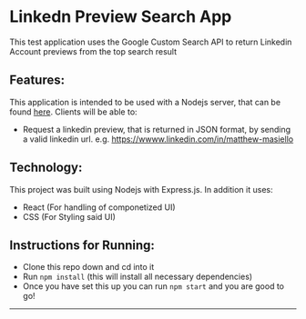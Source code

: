# Linkedn Preview Search App

This test application uses the Google Custom Search API to return Linkedin Account previews from the top search result

## Features:

This application is intended to be used with a Nodejs server, that can be found [here](https://github.com/sotek222/linkedin_preview_search_backend). Clients will be able to:

- Request a linkedin preview, that is returned in JSON format, by sending a valid linkedin url. e.g. https://wwww.linkedin.com/in/matthew-masiello

## Technology:

This project was built using Nodejs with Express.js. In addition it uses:

- React (For handling of componetized UI)
- CSS (For Styling said UI)

## Instructions for Running:

- Clone this repo down and cd into it
- Run `npm install` (this will install all necessary dependencies)
- Once you have set this up you can run `npm start` and you are good to go!

---
